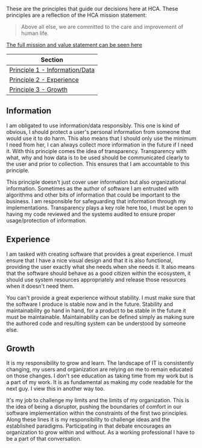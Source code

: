 These are the principles that guide our decisions here at HCA. These principles are a reflection of the HCA mission statement:  
> Above all else, we are committed to the care and improvement of human life.

[The full mission and value statement can be seen here](https://hcahealthcare.com/about/our-mission-and-values.dot#mission)
<!-- TOC Start -->
| Section |
|--|
|[Principle 1 - Information/Data](#information)|
|[Principle 2 - Experience](#experience)|
|[Principle 3 - Growth](#growth)|

<!-- TOC End-->

## Information

I am obligated to use information/data responsibly. This one is kind of obvious, I should protect a user's personal information from someone that would use it to do harm. This also means that I should only use the minimum I need from her, I can always collect more information in the future if I need it. With this principle comes the idea of transparency. Transparency with what, why and how data is to be used should be communicated clearly to the user and prior to collection. This ensures that I am accountable to this principle.

This principle doesn't just cover user information but also organizational information. Sometimes as the author of software I am entrusted with algorithms and other bits of information that could be important to the business. I am responsible for safeguarding that information through my implementations. Transparency plays a key role here too, I must be open to having my code reviewed and the systems audited to ensure proper usage/protection of information.

 

## Experience

I am tasked with creating software that provides a great experience. I must ensure that I have a nice visual design and that it is also functional, providing the user exactly what she needs when she needs it. It also means that the software should behave as a good citizen within the ecosystem, it should use system resources appropriately and release those resources when it doesn't need them.

You can't provide a great experience without stability. I must make sure that the software I produce is stable now and in the future. Stability and maintainability go hand in hand, for a product to be stable in the future it must be maintainable. Maintainability can be defined simply as making sure the authored code and resulting system can be understood by someone else.

 

## Growth

It is my responsibility to grow and learn. The landscape of IT is consistently changing, my users and organization are relying on me to remain educated on those changes. I don't see education as taking time from my work but is a part of my work. It is as fundamental as making my code readable for the next guy. I view this in another way too.

It's my job to challenge my limits and the limits of my organization. This is the idea of being a disruptor, pushing the boundaries of comfort in our software implementation within the constraints of the first two principles. Along these lines it is my responsibility to challenge ideas and the established paradigms. Participating in that debate encourages an organization to grow within and without. As a working professional I have to be a part of that conversation.
